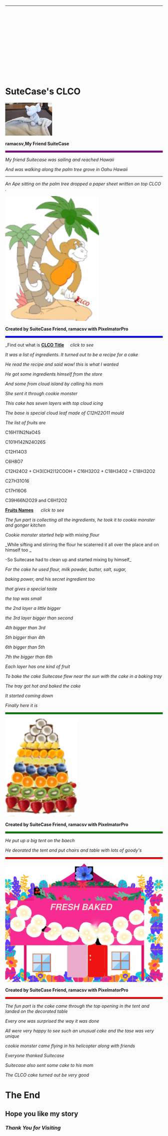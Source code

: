 ---




&nbsp;

&nbsp;

&nbsp;

&nbsp;

&nbsp;



&nbsp;

&nbsp;

# SuteCase's CLCO

![alt SuiteCase](assets/images/suitecase.png "I am SuiteCase")

<b>ramacsv,My Friend SuiteCase </b>
<hr style="border-top:5px solid purple">

_My friend Suitecase was sailing and reached  Hawaii_

_And was walking along the palm tree grove in Oahu Hawaii_

------------

_An Ape sitting on the palm tree dropped a paper sheet written on top CLCO ._

![alt Cuty Ape](assets/images/Monkey.svg "Ape the Monkey")

<b>Created by SuiteCase Friend, ramacsv with PixelmatorPro</b>
<hr style="border-top:5px solid blue">

_Find out what is [**CLCO Title**](./cake.md)   &nbsp;&nbsp;&nbsp;&nbsp;_click to see_

_It was a list of ingredients. It turned out to be a recipe for a cake_

_He read the recipe and said wow! this is what I wanted_

_He got some ingredients himself from the store_

_And some from cloud island by calling his mom_

_She sent it through cookie monster_

_This cake has seven layers with top cloud icing_

_The base is special cloud leaf made of C12H22O11 mould_ 

_The list of fruits are_

C16H11N2NaO4S 

C101H142N24O26S

C12H14O3 

C6H8O7 

C12H24O2 + CH3(CH2)12COOH + C16H32O2 + C18H34O2 + C18H32O2  

C27H31O16  

C17H16O6  

C39H66N2O29  and  C6H12O2 

[**Fruits Names**](./cake.md)   &nbsp;&nbsp;&nbsp;&nbsp;     _click to see_

_The fun part is collecting all the ingredients, he took it to cookie monster and gonger kitchen_

_Cookie monster started help with mixing flour_

_While sifting and stirring the flour he scaterred it all over the place and on himself too
_

-So Suitecase had to clean up and started mixing by himself_

_For the cake he used flour, milk powder, butter, salt, sugar,_

_baking power, and his secret ingredient too_

_that gives a special taste_

_the top was small_

_the 2nd layer a little bigger_

_the 3rd layer bigger than second_

_4th  bigger than 3rd_

_5th  bigger than  4th_

_6th  bigger than 5th_

_7th the  bigger than 6th_

_Each layer has one kind of fruit_

_To bake the cake Suitecase flew near the sun with the cake in a baking tray_

_The tray got hot and baked the cake_

_It started coming down_

_Finally here it is_

<hr style="border-bottom:5px solid green">

![alt Palm Fruit Cake](assets/images/cakefruit.svg "CLCO")

<b>Created by SuiteCase Friend, ramacsv with PixelmatorPro</b>
<hr style="border-top:5px solid green">


_He put up a big tent on the baech_

_He deorated the tent and put chairs and table with lots of goody's_

<hr style="border-bottom:5px solid red">

![alt Party](assets/images/tent51.svg "Party")

<b>Created by SuiteCase Friend, ramacsv with PixelmatorPro</b>
<hr style="border-top:5px solid red">

_The fun part is the cake came through the top opening in the tent and landed on the decorated table_

_Every one was surprised the way it was done_

_All were very happy to see such an unusual cake and the tase was very unique_

_cookie monster came flying in his helicopter along with friends_

_Everyone thanked Suitecase_

_Suitecase also sent some cake to his mom_


_The CLCO cake turned out be very good_

# The End

## Hope you like my story

### *Thank You for Visiting*


